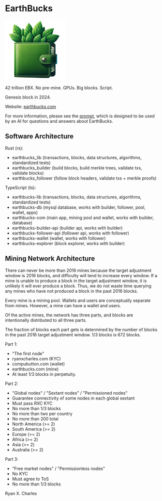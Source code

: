 # EarthBucks

<img src="./earthbucks.png" width="200" height="200">

42 trillion EBX. No pre-mine. GPUs. Big blocks. Script.

Genesis block in 2024.

Website: [earthbucks.com](https://earthbucks.com)

For more information, please see the [prompt](./docs/prompt.md), which is
designed to be used by an AI for questions and answers about EarthBucks.

## Software Architecture

Rust (rs):

- earthbucks_lib (transactions, blocks, data structures, algorithms, standardized tests)
- earthbucks_builder (build blocks, build merkle trees, validate txs, validate blocks)
- earthbucks_follower (follow block headers, validate txs + merkle proofs)

TypeScript (ts):

- earthbucks-lib (transactions, blocks, data structures, algorithms, standardized tests)
- earthbucks-db (mysql database, works with builder, follower, pool, wallet, apps)
- earthbucks-com (main app, mining pool and wallet, works with builder, database)
- earthbucks-builder-api (builder api, works with builder)
- earthbucks-follower-api (follower api, works with follower)
- earthbucks-wallet (wallet, works with follower)
- earthbucks-explorer (block explorer, works with builder)

## Mining Network Architecture

There can never be more than 2016 mines because the target adjustment window is
2016 blocks, and difficulty will tend to increase every window. If a mine is
unable to produce a block in the target adjustment window, it is unlikely it
will ever produce a block. Thus, we do not waste time querying any mines who
have not produced a block in the past 2016 blocks.

Every mine is a mining pool. Wallets and users are conceptually separate from
mines. However, a mine can have a wallet and users.

Of the active mines, the network has three parts, and blocks are intentionally
distributed to all three parts.

The fraction of blocks each part gets is determined by the number of blocks in
the past 2016 target adjustment window. 1/3 blocks is 672 blocks.

Part 1:
- "The first node"
- ryanxcharles.com (KYC)
- compubutton.com (wallet)
- earthbucks.com (mine)
- At least 1/3 blocks in perpetuity.

Part 2:
- "Global nodes" / "Sextant nodes" / "Permissioned nodes"
- Guarantee connectivity of some nodes in each global sextant
- Must pass RXC KYC
- No more than 1/3 blocks
- No more than two per country
- No more than 200 total
- North America (>= 2)
- South America (>= 2)
- Europe (>= 2)
- Africa (>= 2)
- Asia (>= 2)
- Australia (>= 2)

Part 3:
- "Free market nodes" / "Permissionless nodes"
- No KYC
- Must agree to ToS
- No more than 1/3 blocks

Ryan X. Charles
